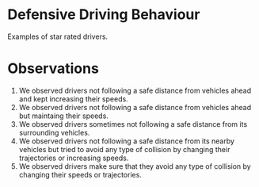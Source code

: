 # Defensive Driving Behaviour
Examples of star rated drivers.
# Observations
1. We observed drivers not following a safe distance from vehicles ahead and kept increasing their speeds.
2. We observed drivers not following a safe distance from vehicles ahead but maintaing their speeds.
3. We observed drivers sometimes not following a safe distance from its surrounding vehicles.
4. We observed drivers not following a safe distance from its nearby vehicles but tried to avoid any type of collision by changing their trajectories or increasing speeds.
5. We observed drivers make sure that they avoid any type of collision by changing their speeds or trajectories.


